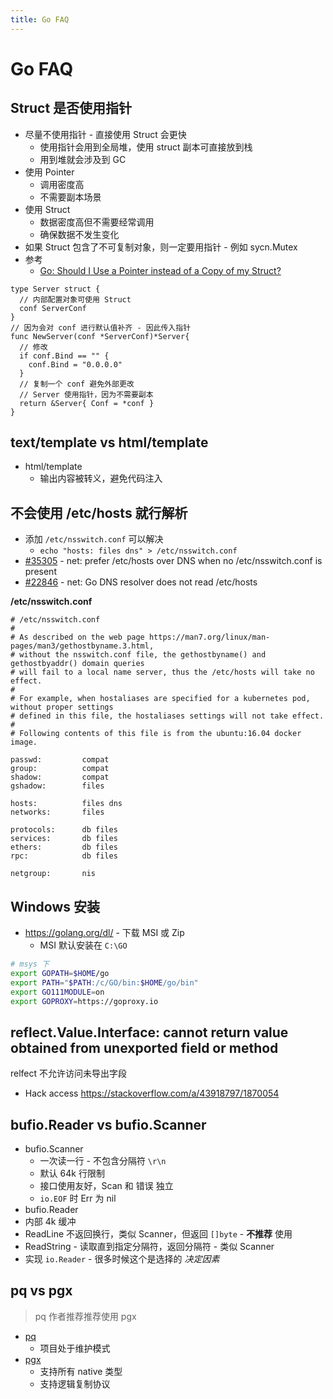 ```yaml
---
title: Go FAQ
---
```


# Go FAQ

## Struct 是否使用指针

- 尽量不使用指针 - 直接使用 Struct 会更快
  - 使用指针会用到全局堆，使用 struct 副本可直接放到栈
  - 用到堆就会涉及到 GC
- 使用 Pointer
  - 调用密度高
  - 不需要副本场景
- 使用 Struct
  - 数据密度高但不需要经常调用
  - 确保数据不发生变化
- 如果 Struct 包含了不可复制对象，则一定要用指针 - 例如 sycn.Mutex
- 参考
  - [Go: Should I Use a Pointer instead of a Copy of my Struct?](https://medium.com/a-journey-with-go/44b43b104963)

```golang
type Server struct {
  // 内部配置对象可使用 Struct
  conf ServerConf
}
// 因为会对 conf 进行默认值补齐 - 因此传入指针
func NewServer(conf *ServerConf)*Server{
  // 修改
  if conf.Bind == "" {
    conf.Bind = "0.0.0.0"
  }
  // 复制一个 conf 避免外部更改
  // Server 使用指针，因为不需要副本
  return &Server{ Conf = *conf }
}
```

## text/template vs html/template

- html/template
  - 输出内容被转义，避免代码注入

## 不会使用 /etc/hosts 就行解析

- 添加 `/etc/nsswitch.conf` 可以解决
  - `echo "hosts: files dns" > /etc/nsswitch.conf`
- [#35305](https://github.com/golang/go/issues/35305) - net: prefer /etc/hosts over DNS when no /etc/nsswitch.conf is present
- [#22846](https://github.com/golang/go/issues/22846) - net: Go DNS resolver does not read /etc/hosts

**/etc/nsswitch.conf**

```
# /etc/nsswitch.conf
#
# As described on the web page https://man7.org/linux/man-pages/man3/gethostbyname.3.html,
# without the nsswitch.conf file, the gethostbyname() and gethostbyaddr() domain queries
# will fail to a local name server, thus the /etc/hosts will take no effect.
#
# For example, when hostaliases are specified for a kubernetes pod, without proper settings
# defined in this file, the hostaliases settings will not take effect.
#
# Following contents of this file is from the ubuntu:16.04 docker image.

passwd:         compat
group:          compat
shadow:         compat
gshadow:        files

hosts:          files dns
networks:       files

protocols:      db files
services:       db files
ethers:         db files
rpc:            db files

netgroup:       nis
```

## Windows 安装

- https://golang.org/dl/ - 下载 MSI 或 Zip
  - MSI 默认安装在 `C:\GO`

```bash
# msys 下
export GOPATH=$HOME/go
export PATH="$PATH:/c/GO/bin:$HOME/go/bin"
export GO111MODULE=on
export GOPROXY=https://goproxy.io
```

## reflect.Value.Interface: cannot return value obtained from unexported field or method

relfect 不允许访问未导出字段

- Hack access https://stackoverflow.com/a/43918797/1870054

## bufio.Reader vs bufio.Scanner

- bufio.Scanner
  - 一次读一行 - 不包含分隔符 `\r\n`
  - 默认 64k 行限制
  - 接口使用友好，Scan 和 错误 独立
  - `io.EOF` 时 Err 为 nil
- bufio.Reader
- 内部 4k 缓冲
- ReadLine 不返回换行，类似 Scanner，但返回 `[]byte` - **不推荐** 使用
- ReadString - 读取直到指定分隔符，返回分隔符 - 类似 Scanner
- 实现 `io.Reader` - 很多时候这个是选择的 _决定因素_

## pq vs pgx

> pq 作者推荐推荐使用 pgx

- [pq](https://github.com/lib/pq)
  - 项目处于维护模式
- [pgx](https://github.com/jackc/pgx)
  - 支持所有 native 类型
  - 支持逻辑复制协议
